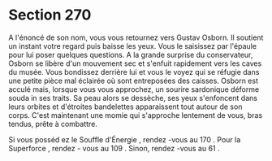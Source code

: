 # Section 270

A l'énoncé de  son nom, vous vous retournez vers Gustav Osborn. Il soutient un instant
votre regard puis baisse les yeux. Vous le saisissez par l'épaule pour lui poser quelques
questions. A la grande surprise du conservateur, Osborn se libère d'un mouvement sec et
s'enfuit rapidement vers les caves du musée. Vous bondissez derrière lui et vous le voyez
qui se réfugie dans une petite pièce mal éclairée où sont entreposées des caisses. Osborn
est acculé mais, lorsque vous vous approchez, un sourire sardonique déforme souda in ses
traits. Sa peau alors se dessèche, ses yeux s'enfoncent dans leurs orbites et d'étroites
bandelettes apparaissent tout autour de son corps. C'est maintenant une momie qui
s'approche lentement de vous, bras tendus, prête à combattre.

Si vous posséd ez le Souffle d'Énergie , rendez -vous au  170 . Pour la Superforce , rendez -
vous au  109 . Sinon, rendez -vous au  61 .
